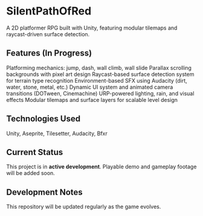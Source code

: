 # SilentPathOfRed
A 2D platformer RPG built with Unity, featuring modular tilemaps and raycast-driven surface detection.


## Features (In Progress)
Platforming mechanics: jump, dash, wall climb, wall slide
Parallax scrolling backgrounds with pixel art design
Raycast-based surface detection system for terrain type recognition
Environment-based SFX using Audacity (dirt, water, stone, metal, etc.)
Dynamic UI system and animated camera transitions (DOTween, Cinemachine)
URP-powered lighting, rain, and visual effects
Modular tilemaps and surface layers for scalable level design

## Technologies Used
Unity,
Aseprite,
Tilesetter,
Audacity,
Bfxr


## Current Status
This project is in **active development**.
Playable demo and gameplay footage will be added soon.


## Development Notes
This repository will be updated regularly as the game evolves.  
